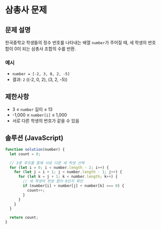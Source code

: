 # 삼총사 문제

## 문제 설명

한국중학교 학생들의 정수 번호를 나타내는 배열 `number`가 주어질 때, 세 학생의 번호 합이 0이 되는 삼총사 조합의 수를 반환.

### 예시

- `number = [-2, 3, 0, 2, -5]`
- 결과: `2` ((-2, 0, 2), (3, 2, -5))

## 제한사항

- 3 ≤ `number` 길이 ≤ 13
- -1,000 ≤ `number[i]` ≤ 1,000
- 서로 다른 학생의 번호가 같을 수 있음

## 솔루션 (JavaScript)

```javascript
function solution(number) {
  let count = 0;

  // 3중 루프를 통해 서로 다른 세 학생 선택
  for (let i = 0; i < number.length - 2; i++) {
    for (let j = i + 1; j < number.length - 1; j++) {
      for (let k = j + 1; k < number.length; k++) {
        // 세 학생의 번호 합이 0인지 확인
        if (number[i] + number[j] + number[k] === 0) {
          count++;
        }
      }
    }
  }

  return count;
}
```
